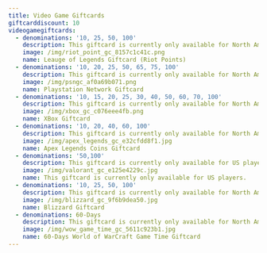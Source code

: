 ```yaml
---
title: Video Game Giftcards
giftcarddiscount: 10
videogamegiftcards:
  - denominations: '10, 25, 50, 100'
    description: This giftcard is currently only available for North America players.
    image: /img/riot_point_gc_8157c1c41c.png
    name: Leauge of Legends Giftcard (Riot Points)
  - denominations: '10, 20, 25, 50, 65, 75, 100'
    description: This giftcard is currently only available for North America players.
    image: /img/psngc_af0a69b071.png
    name: Playstation Network Giftcard
  - denominations: '10, 15, 20, 25, 30, 40, 50, 60, 70, 100'
    description: This giftcard is currently only available for North America players.
    image: /img/xbox_gc_c076eee4fb.png
    name: XBox Giftcard
  - denominations: '10, 20, 40, 60, 100' 
    description: This giftcard is currently only available for North America players. 
    image: /img/apex_legends_gc_e32cfdd8f1.jpg
    name: Apex Legends Coins Giftcard
  - denominations: '50,100'
    description: This giftcard is currently only available for US players.
    image: /img/valorant_gc_e125e4229c.jpg
    name: This giftcard is currently only available for US players.
  - denominations: '10, 25, 50, 100'
    description: This giftcard is currently only available for North America players.
    image: /img/blizzard_gc_9f6b9dea50.jpg
    name: Blizzard Giftcard
  - denominations: 60-Days
    description: This giftcard is currently only available for North America players.
    image: /img/wow_game_time_gc_5611c923b1.jpg
    name: 60-Days World of WarCraft Game Time Giftcard
---
```


